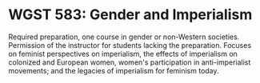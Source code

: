 # WGST 583: Gender and Imperialism

Required preparation, one course in gender or non-Western societies. Permission of the instructor for students lacking the preparation. Focuses on feminist perspectives on imperialism, the effects of imperialism on colonized and European women, women's participation in anti-imperialist movements; and the legacies of imperialism for feminism today.